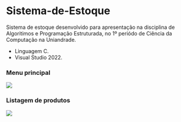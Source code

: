 <h1>Sistema-de-Estoque</h1>

Sistema de estoque desenvolvido para apresentação na disciplina de Algoritimos e Programação Estruturada, no 1º periódo de Ciência da Computação na Uniandrade.
- Linguagem C.
- Visual Studio 2022.

<h3>Menu principal</h3>
<img src="https://i.imgur.com/VLRJ1Xl.png">

<h3>Listagem de produtos</h3>
<img src="https://i.imgur.com/Pvje5C7.png">
